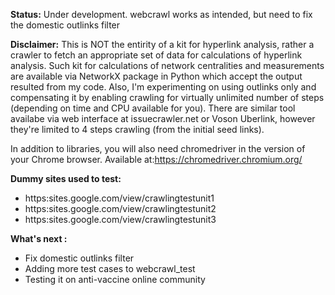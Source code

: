 **Status:** Under development. webcrawl works as intended, but need to fix the domestic outlinks filter

**Disclaimer:** This is NOT the entirity of a kit for hyperlink analysis, rather a crawler to fetch an appropriate set of data for calculations of hyperlink analysis. Such kit for calculations of network centralities and measurements are available via NetworkX package in Python which accept the output resulted from my code. Also, I'm experimenting on using outlinks only and compensating it by enabling crawling for virtually unlimited number of steps (depending on time and CPU available for you). There are similar tool availabe via web interface at issuecrawler.net or Voson Uberlink, however they're limited to 4 steps crawling (from the initial seed links).

In addition to libraries, you will also need chromedriver in the version of your Chrome browser. 
Available at:https://chromedriver.chromium.org/

**Dummy sites used to test:**
- https:sites.google.com/view/crawlingtestunit1
- https:sites.google.com/view/crawlingtestunit2
- https:sites.google.com/view/crawlingtestunit3

**What's next :**
- Fix domestic outlinks filter
- Adding more test cases to webcrawl_test
- Testing it on anti-vaccine online community
